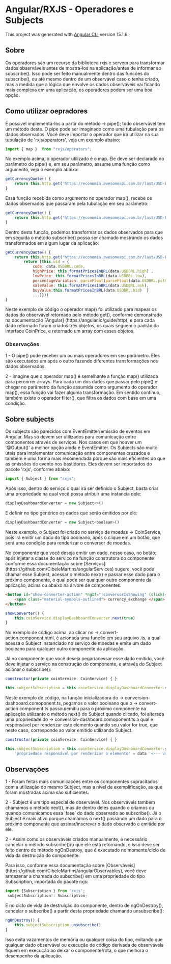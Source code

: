 # Angular/RXJS - Operadores e Subjects

This project was generated with [Angular CLI](https://github.com/angular/angular-cli) version 15.1.6.

## Sobre
<p>Os operadores são um recurso da biblioteca rxjs e servem para transformar dados observáveis antes de mostra-los na aplicação/antes de informar ao subscribe(). Isso pode ser feito manualmente dentro das funcões do subscribe(), ou até mesmo dentro de um observável caso o tenha criado, mas a medida que a lógica que envolve os dados observáveis vai ficando mais complexa em uma aplicação, os operadores podem ser uma boa opção.</p>

## Como utilizar oepradores
<p> É possível implementá-los a partir do método -> pipe(); todo observável tem um método deste. O pipe pode ser imaginado como uma tubulação para os dados observados. Você deve importar o operador que irá utilizar na sua tubulação de 'rxjs/operators', veja um exemplo abaixo:</p>

```javascript
import { map }  from "rxjs/operators";
```

<p>No exemplo acima, o operador utilizado é o map. Ele deve ser declarado no parâmetro do pipe() e, em seu parâmetro, assume uma função como argumento, veja o exemplo abaixo:</p>

```javascript
getCurrencyQuote() {
    return this.http.get('https://economia.awesomeapi.com.br/last/USD-BRL,EUR-BRL,BTC-BRL').pipe(map((data: any) => <-----{<-------} ))
}
```
<p>Essa função recebida como argumento no operador map(), recebe os dados observados que passaram pela tubulação em seu parâmetro:</p>

```javascript
getCurrencyQuote() {
    return this.http.get('https://economia.awesomeapi.com.br/last/USD-BRL,EUR-BRL,BTC-BRL').pipe(map((data: any <-----) =>{}))
}
```
<p>Dentro desta função, podemos transformar os dados observados para que em seguida o método subscribe() possa ser chamado mostrando os dados transformados em algum lugar da aplicação: </p>

```javascript
getCurrencyQuote() {
    return this.http.get('https://economia.awesomeapi.com.br/last/USD-BRL,EUR-BRL,BTC-BRL').pipe(map((data: any) => {
        return [this.usd = {
            code: data.USDBRL.code,
            highPrice: this.formatPricesInBRL(data.USDBRL.high) ,
            lowPrice: this.formatPricesInBRL(data.USDBRL.low),
            percentageVariation: parseFloat(parseFloat(data.USDBRL.pctChange).toFixed(2)),
            saleValue: this.formatPricesInBRL(data.USDBRL.ask),
            buyValue:this.formatPricesInBRL(data.USDBRL.bid)  }
            ...]}))
}
```

<p>Neste exemplo de código o operador map() foi utilizado para mapear os dados do observável retornado pelo método get(), conforme demonstrado na documentação [Angular] (https://angular.io/guide/http), e para cada dado retornado foram criados três objetos, os quais seguem o padrão da interface CoinPrice, e retornado um array com esses objetos.</p>

### Observações

1 - O pipe() pode receber um ou mais operadores em seu parâmetro. Eles são executados um após o outro fazendo diferentes transformações nos dados observados.

2 - Imagine que o operador map() é semelhante a função map() utilizada para percorrer arrays. Para cada um dos dados que passar pelo  pipe() e chegar no parâmetro da função assumida como argumento do operador map(), essa função vai fazer alguma transformação. Em sentido contínuo, também existe o operador filter(), que filtra os dados com base em uma condição.

## Sobre subjects
<p>Os subjects são parecidos com EventEmitter/emissão de eventos em Angular. Mas só devem ser utilizados para comunicação entre componentes através de serviços. Nos casos em que houver um '@Output()' a melhor opção ainda é EventEmitter. Os Subjects são muito úteis para implementar comunicação entre componentes cruzados e também é uma forma mais recomendada porque são mais eficientes do que as emissões de evento nos bastidores. Eles devem ser importados do pacote 'rxjs', conforme abaixo:</p>

```javascript
import { Subject } from "rxjs";
```

<p>Após isso, dentro do serviço o qual irá ser definido o Subject, basta criar uma propriedade na qual você possa atribuir uma instancia dele:</p>

```javascript
displayDashboardConverter = new Subject<>()
```

<p>E definir no tipo genérico os dados que serão emitidos por ele:</p>

```javascript
displayDashboardConverter = new Subject<boolean>()
```

<p>Neste exemplo, o Subject foi criado no serviço de moedas -> CoinService, pois irá emitir um dado do tipo booleano, após o clique em um botão, que será uma condição para renderizar o conversor de moedas.</p>

<p>No componente que você deseja emitir um dado, nesse caso, no botão; após injetar a classe do serviço na função construtora do componente conforme essa documentação sobre [Serviços](https://github.com/CibeleMartins/angularServices) sugere, você pode chamar esse Subject, acessar o método next() e passar esse dado para o próximo componente, o qual pode ser qualquer outro componente da aplicação, acima ou abaixo na árvore de componentes:</p>

```html
<button id="show-converter-action" *ngIf="!conversorIsShowing" (click)="showConverter()">
    <span class="material-symbols-outlined"> currency_exchange </span>
</button>
```

```javascript
showConverter() {
    this.coinService.displayDashboardConverter.next(true)
}
```

<p>No exemplo de código acima, ao clicar no -> convert-action.component.html, é acionada uma função em seu arquivo .ts, a qual acessa o Subject instanciado no serviço de moedas e emite um dado booleano para qualquer outro componente da aplicação.</p>

<p>Já no componente que você deseja pegar/acessar esse dado emitido, você deve injetar o serviço na construção do componente, e através do Subject acionar o subscribe():</p>

```javascript
constructor(private coinService: CoinService) { }

this.subjectSubscription = this.coinService.displayDashboardConverter.subscribe((data)=> {this.displayConverter = data})
```

<p>Neste exemplo de código, na função inicializadora do -> conversion-dashboard.comoponent.ts, pegamos o valor booleano que o -> convert-action.component.ts passou/emitiu para o próximo componente na aplicação utilizanto o método next() do Subject quando clicado, foi alterada uma propriedade do -> conversion-dashboard.comoponent.ts a qual é responsável por renderizar este elemento quando seu valor for true, que neste caso, corresponde ao valor emitido utilizando Subject.</p>

```javascript
constructor(private coinService: CoinService) { }

this.subjectSubscription = this.coinService.displayDashboardConverter.subscribe((data)=> {this.displayConverter '<--- 
    'propriedade responsável por renderizar o elemento' = data '<--- valor emitido do convert-action.component.ts       utilizando Subject'})
```



## Observações
<p>1 - Foram feitas mais comunicações entre os componentes supracitados com a utilização do mesmo Subject, mas a nível de exemplificação, as que foram mostradas acima são suficientes.</p>

<p>2 - Subject é um tipo especial de observável. Nos observáveis também chamamos o método next(), mas de dentro deles quando o criamos ou quando comunicamos essa 'fase' do dado observado ao subscribe(). Já o Subject é mais ativo porque chamamos o next() passando um dado para o próximo componente que assinar/inscrever o dado observado e emitido por ele.</p>

<p>2 - Assim como os observáveis criados  manualmente, é necessário cancelar o método subscribe()/o que ele está retornando, e isso deve ser feito dentro do método ngOnDestroy, que é executado no momento/ciclo de vida da destruição do componente.</p>

<p>Para isso, conforme essa documentação sobre [Observáveis](https://github.com/CibeleMartins/angularObservables), você deve armazenar a chamada do subscribe() em uma propriedade do tipo Subscription, importada do pacote rxjs:</p>


```javascript
import {Subscription } from 'rxjs';
 subjectSubscription!: Subscription;
```

<p>E no ciclo de vida de destruição do componente, dentro de ngOnDestroy(), cancelar o subscribe() a partir desta propriedade chamando unsubscribe():</p>

```javascript
ngOnDestroy() {
    this.subjectSubscription.unsubscribe()
}
```

<p>Isso evita vazamentos de memória ou qualquer coisa do tipo, evitando que qualquer dado observável ou execução de código derivada de observáveis fiquem em execução ao deixar o componente/rota, o que melhora o desempenho da aplicação.</p>